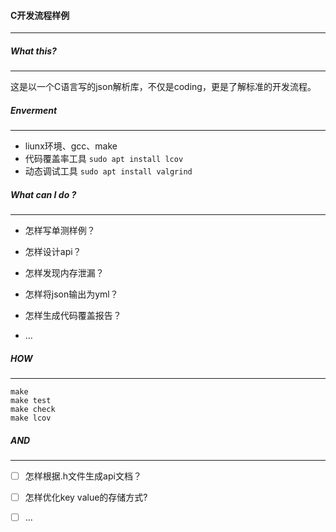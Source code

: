 #### C开发流程样例

------



##### What this?

------

这是以一个C语言写的json解析库，不仅是coding，更是了解标准的开发流程。



##### Enverment

------

- liunx环境、gcc、make
- 代码覆盖率工具 `sudo apt install lcov`
- 动态调试工具 `sudo apt install valgrind`



##### What can I do ?

------

- 怎样写单测样例？

- 怎样设计api？

- 怎样发现内存泄漏？

- 怎样将json输出为yml？
- 怎样生成代码覆盖报告？
- ...



##### HOW

------

```shell
make
make test
make check
make lcov
```



##### AND

------

- [ ] 怎样根据.h文件生成api文档？

- [ ] 怎样优化key value的存储方式?
- [ ] ...